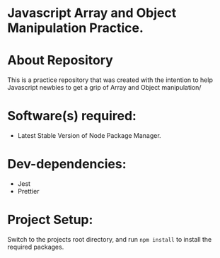 # Javascript Array and Object Manipulation Practice.

# About Repository

This is a practice repository that was created with the intention to help Javascript newbies to get a grip of Array and Object manipulation/

# Software(s) required:

* Latest Stable Version of Node Package Manager.

# Dev-dependencies:

* Jest
* Prettier

# Project Setup:

Switch to the projects root directory, and run `npm install` to install the required packages.


